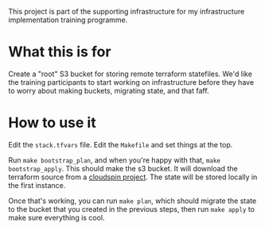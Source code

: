 
This project is part of the supporting infrastructure for my infrastructure implementation training programme.


# What this is for

Create a "root" S3 bucket for storing remote terraform statefiles. We'd like the training participants to start working on infrastructure before they have to worry about making buckets, migrating state, and that faff.


# How to use it

Edit the `stack.tfvars` file. Edit the `Makefile` and set things at the top.

Run `make bootstrap_plan`, and when you're happy with that, `make bootstrap_apply`. This should make the s3 bucket. It will download the terraform source from a [cloudspin project](https://github.com/cloudspinners/spin-stack-s3bucket). The state will be stored locally in the first instance.

Once that's working, you can run `make plan`, which should migrate the state to the bucket that you created in the previous steps, then run `make apply` to make sure everything is cool.
